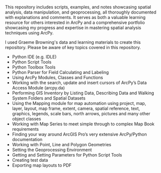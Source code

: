 <p>This repository includes scripts, examples, and notes showcasing spatial analysis, data manipulation, and geoprocessing, all thoroughly documented with explanations and comments. It serves as both a valuable learning resource for others interested in ArcPy and a comprehensive portfolio showcasing my progress and expertise in mastering spatial analysis techniques using ArcPy.</p>

<p>I used Graeme Browning's data and learning materials to create this repository. Please be aware of key topics covered in this repository.</p>

<ul>
    <li>Python IDE (e.g. IDLE)</li>
    <li>Python Script Tools</li>
    <li>Python Toolbox Tools</li>
    <li>Python Parser for Field Calculating and Labeling</li>
    <li>Using ArcPy Modules, Classes and Functions</li>
    <li>Working with the search, update and insert cursors of ArcPy’s Data Access Module (arcpy.da)</li>
    <li>Performing GIS Inventory by Listing Data, Describing Data and Walking System Folders and Spatial Datasets</li>
    <li>Using the Mapping module for map automation using project, map, layer, layout, map frame, extent, camera, spatial reference, text, graphics, legends, scale bars, north arrows, pictures and many other object classes</li>
    <li>Working with Map Series to meet simple through to complex Map Book requirements</li>
    <li>Finding your way around ArcGIS Pro’s very extensive ArcPy/Python documentation</li>
    <li>Working with Point, Line and Polygon Geometries</li>
    <li>Setting the Geoprocessing Environment</li>
    <li>Getting and Setting Parameters for Python Script Tools</li>
    <li>Creating test data</li>
    <li>Exporting map layouts to PDF</li>
</ul>
